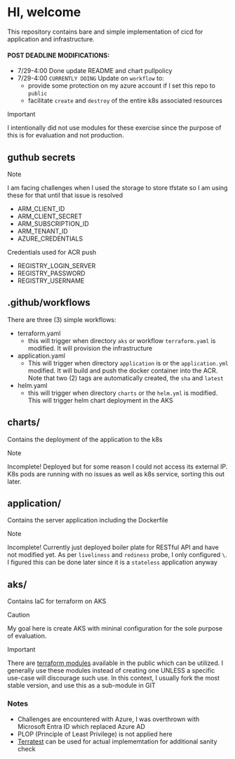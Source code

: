 # HI, welcome   
This repository contains bare and simple implementation of cicd for application and infrastructure.  

#### POST DEADLINE MODIFICATIONS:
- 7/29-4:00 Done update README and chart pullpolicy
- 7/29-4:00 `CURRENTLY DOING` Update on `workflow` to: 
    - provide some protection on my azure account if I set this repo to `public`
    - facilitate `create` and `destroy` of the entire k8s associated resources 

> [!IMPORTANT]
> I intentionally did not use modules for these exercise since the purpose of this is for evaluation and not production.

## guthub secrets
> [!NOTE]
> I am facing challenges when I used the storage to store tfstate so I am using these for that until that issue is resolved
- ARM_CLIENT_ID
- ARM_CLIENT_SECRET
- ARM_SUBSCRIPTION_ID
- ARM_TENANT_ID
- AZURE_CREDENTIALS

Credentials used for ACR push
- REGISTRY_LOGIN_SERVER
- REGISTRY_PASSWORD
- REGISTRY_USERNAME

## .github/workflows
There are three (3) simple workflows:
- terraform.yaml 
    - this will trigger when directory `aks` or workflow `terraform.yaml` is modified. It will provision the infrastructure
- application.yaml
    - This will trigger when directory `application` is or the `application.yml` modified. It will build and push the docker container into the ACR. Note that two (2) tags are automatically created, the `sha` and `latest` 
- helm.yaml
    - this will trigger when directory `charts` or the `helm.yml` is modified. This will trigger helm chart deployment in the AKS

## charts/
Contains the deployment of the application to the k8s
> [!NOTE]
> Incomplete! Deployed but for some reason I could not access its external IP. K8s pods are running with no issues as well as k8s service, sorting this out later.

## application/
Contains the server application including the Dockerfile
> [!NOTE]
> Incomplete! Currently just deployed boiler plate for RESTful API and have not modified yet. As per `liveliness` and `rediness` probe, I only configured `\`. I figured this can be done later since it is a `stateless` application anyway

## aks/
Contains IaC for terraform on AKS


> [!CAUTION]
> My goal here is create AKS with mininal configuration for the sole purpose of evaluation.

> [!IMPORTANT]
> There are [terraform modules](https://github.com/Azure/terraform-azure-modules?tab=readme-ov-file) available in the public which can be utilized. I generally use these modules instead of creating one UNLESS a specific use-case will discourage such use. In this context, I usually fork the most stable version, and use this as a sub-module in GIT

### Notes
- Challenges are encountered with Azure, I was overthrown with Microsoft Entra ID which replaced Azure AD 
- PLOP (Principle of Least Privilege) is not applied here
- [Terratest](https://github.com/gruntwork-io/terratest) can be used for actual implememtation for additional sanity check  